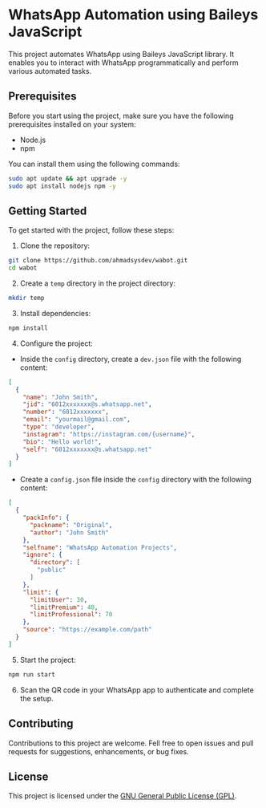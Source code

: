 # WhatsApp Automation using Baileys JavaScript

This project automates WhatsApp using Baileys JavaScript library. It enables you to interact with WhatsApp programmatically and perform various automated tasks.

## Prerequisites

Before you start using the project, make sure you have the following prerequisites installed on your system:

- Node.js
- npm

You can install them using the following commands:

```bash
sudo apt update && apt upgrade -y
sudo apt install nodejs npm -y
```

## Getting Started

To get started with the project, follow these steps:

1. Clone the repository:
```bash
git clone https://github.com/ahmadsysdev/wabot.git
cd wabot
```
2. Create a `temp` directory in the project directory:
```bash
mkdir temp
```
3. Install dependencies:
```bash
npm install
```
4. Configure the project:
- Inside the `config` directory, create a `dev.json` file with the following content:
```json
[
  {
    "name": "John Smith",
    "jid": "6012xxxxxxx@s.whatsapp.net",
    "number": "6012xxxxxxx",
    "email": "yourmail@gmail.com",
    "type": "developer",
    "instagram": "https://instagram.com/{username}",
    "bio": "Hello world!",
    "self": "6012xxxxxxx@s.whatsapp.net"
  }
]
```
- Create a `config.json` file inside the `config` directory with the following content:
```json
[
  {
    "packInfo": {
      "packname": "Original",
      "author": "John Smith"
    },
    "selfname": "WhatsApp Automation Projects",
    "ignore": {
      "directory": [
        "public"
      ]
    },
    "limit": {
      "limitUser": 30,
      "limitPremium": 40,
      "limitProfessional": 70
    },
    "source": "https://example.com/path"
  }
]
```
5. Start the project:
```bash
npm run start
```
6. Scan the QR code in your WhatsApp app to authenticate and complete the setup.

## Contributing

Contributions to this project are welcome. Fell free to open issues and pull requests for suggestions, enhancements, or bug fixes.

## License

This project is licensed under the [GNU General Public License (GPL)](LICENSE).